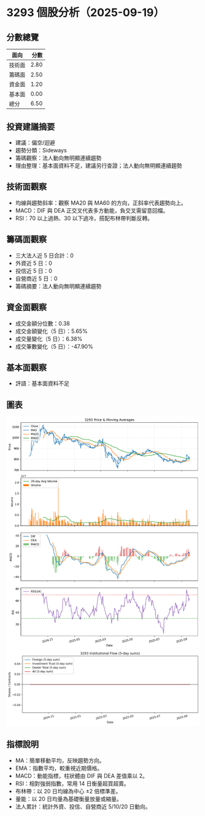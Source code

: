 # 3293 個股分析（2025-09-19）

## 分數總覽
| 面向 | 分數 |
| --- | ---: |
| 技術面 | 2.80 |
| 籌碼面 | 2.50 |
| 資金面 | 1.20 |
| 基本面 | 0.00 |
| 總分 | 6.50 |

## 投資建議摘要
- 建議：偏空/迴避
- 趨勢分類：Sideways
- 籌碼觀察：法人動向無明顯連續趨勢
- 理由整理：基本面資料不足，建議另行查證；法人動向無明顯連續趨勢

## 技術面觀察
- 均線與趨勢斜率：觀察 MA20 與 MA60 的方向，正斜率代表趨勢向上。
- MACD：DIF 與 DEA 正交叉代表多方動能，負交叉需留意回檔。
- RSI：70 以上過熱、30 以下過冷，搭配布林帶判斷反轉。

## 籌碼面觀察
- 三大法人近 5 日合計：0
- 外資近 5 日：0
- 投信近 5 日：0
- 自營商近 5 日：0
- 籌碼摘要：法人動向無明顯連續趨勢

## 資金面觀察
- 成交金額分位數：0.38
- 成交金額變化（5 日）：5.65%
- 成交量變化（5 日）：6.38%
- 成交筆數變化（5 日）：-47.90%

## 基本面觀察
- 評語：基本面資料不足

## 圖表
![圖表](../charts/3293_20250919_price.png)
![圖表](../charts/3293_20250919_chip.png)

## 指標說明
- MA：簡單移動平均，反映趨勢方向。
- EMA：指數平均，較重視近期價格。
- MACD：動能指標，柱狀體由 DIF 與 DEA 差值乘以 2。
- RSI：相對強弱指數，常用 14 日衡量超買超賣。
- 布林帶：以 20 日均線為中心 ±2 倍標準差。
- 量能：以 20 日均量為基礎衡量放量或縮量。
- 法人累計：統計外資、投信、自營商近 5/10/20 日動向。
